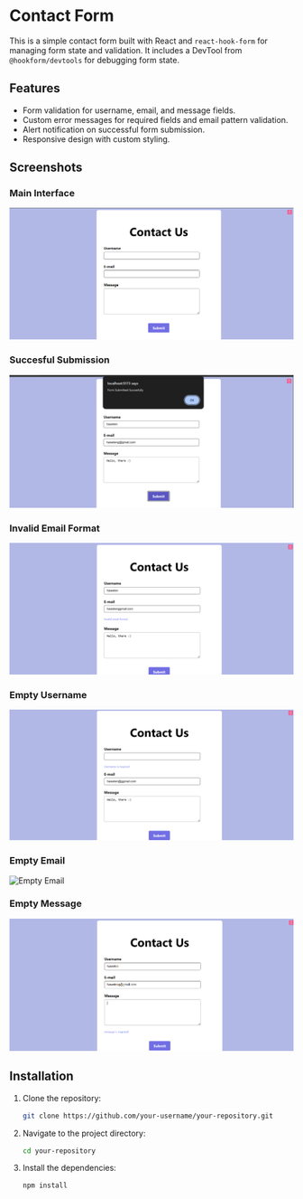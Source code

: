 # Contact Form

This is a simple contact form built with React and `react-hook-form` for managing form state and validation. It includes a DevTool from `@hookform/devtools` for debugging form state.

## Features

- Form validation for username, email, and message fields.
- Custom error messages for required fields and email pattern validation.
- Alert notification on successful form submission.
- Responsive design with custom styling.
## Screenshots

### Main Interface
![Main Interface](src/Screenshots/Main-Interface.png)

### Succesful Submission
![Succesful Submission](src/Screenshots/SuccesfulSubmission.png)

### Invalid Email Format
![Invalid Email Format](src/Screenshots/InvalidFormat.png)

### Empty Username
![Empty Username](src/Screenshots/Username.png)

### Empty Email
![Empty Email](src/Screenshots/Email)

### Empty Message
![Empty Message](src/Screenshots/Message.png)



## Installation

1. Clone the repository:
   ```sh
   git clone https://github.com/your-username/your-repository.git
   
2. Navigate to the project directory:
   ```sh
   cd your-repository

3. Install the dependencies:
   ```sh
   npm install
